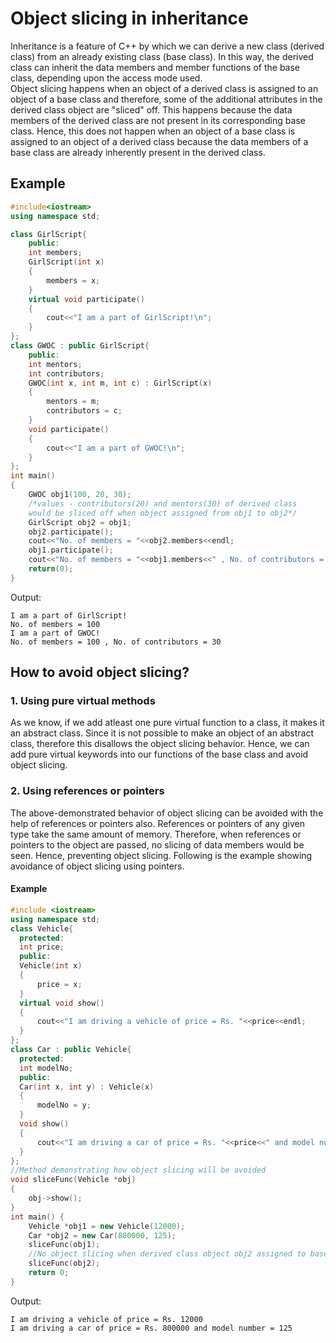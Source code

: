 # Object slicing in inheritance

Inheritance is a feature of C++ by which we can derive a new class (derived class) from an already existing class (base class). In this way, the derived class can inherit the data members and member functions of the base class, depending upon the access mode used. <br/>
Object slicing happens when an object of a derived class is assigned to an object of a base class and therefore, some of the additional attributes in the derived class object are "sliced" off. This happens because the data members of the derived class are not present in its corresponding base class.
Hence, this does not happen when an object of a base class is assigned to an object of a derived class because the data members of a base class are already inherently present in the derived class.

## Example

```cpp
#include<iostream>
using namespace std;

class GirlScript{
    public:
    int members;
    GirlScript(int x)
    {
        members = x;
    }
    virtual void participate()
    {
        cout<<"I am a part of GirlScript!\n";
    }
};
class GWOC : public GirlScript{
    public:
    int mentors;
    int contributors;
    GWOC(int x, int m, int c) : GirlScript(x)
    {
        mentors = m;
        contributors = c;
    }
    void participate()
    {
        cout<<"I am a part of GWOC!\n";
    }
};
int main()
{
	GWOC obj1(100, 20, 30);
	/*values - contributors(20) and mentors(30) of derived class
    would be sliced off when object assigned from obj1 to obj2*/
	GirlScript obj2 = obj1;
	obj2.participate();
	cout<<"No. of members = "<<obj2.members<<endl;
	obj1.participate();
	cout<<"No. of members = "<<obj1.members<<" , No. of contributors = "<<obj1.contributors;
	return(0);
}
```

Output:

```
I am a part of GirlScript!
No. of members = 100
I am a part of GWOC!
No. of members = 100 , No. of contributors = 30
```

## How to avoid object slicing?

### 1. Using pure virtual methods

As we know, if we add atleast one pure virtual function to a class, it makes it an abstract class. Since it is not possible to make an object of an abstract class, therefore this disallows the object slicing behavior. Hence, we can add pure virtual keywords into our functions of the base class and avoid object slicing.

### 2. Using references or pointers

The above-demonstrated behavior of object slicing can be avoided with the help of references or pointers also. References or pointers of any given type take the same amount of memory. Therefore, when references or pointers to the object are passed, no slicing of data members would be seen. Hence, preventing object slicing. Following is the example showing avoidance of object slicing using pointers.

#### Example

```cpp
#include <iostream>
using namespace std;
class Vehicle{
  protected:
  int price;
  public:
  Vehicle(int x)
  {
      price = x;
  }
  virtual void show()
  {
      cout<<"I am driving a vehicle of price = Rs. "<<price<<endl;
  }
};
class Car : public Vehicle{
  protected:
  int modelNo;
  public:
  Car(int x, int y) : Vehicle(x)
  {
      modelNo = y;
  }
  void show()
  {
      cout<<"I am driving a car of price = Rs. "<<price<<" and model number = "<<modelNo<<endl;
  }
};
//Method demonstrating how object slicing will be avoided
void sliceFunc(Vehicle *obj)
{
    obj->show();
}
int main() {
	Vehicle *obj1 = new Vehicle(12000);
	Car *obj2 = new Car(800000, 125);
	sliceFunc(obj1);
	//No object slicing when derived class object obj2 assigned to base class object obj
	sliceFunc(obj2);
	return 0;
}
```

Output:

```
I am driving a vehicle of price = Rs. 12000
I am driving a car of price = Rs. 800000 and model number = 125
```
